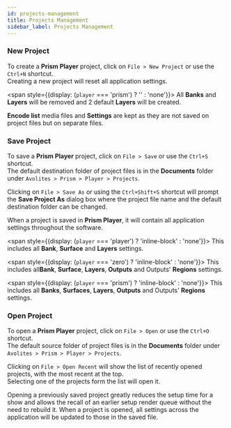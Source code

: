 ```yaml
---
id: projects-management
title: Projects Management
sidebar_label: Projects Management
---
```


### New Project
To create a **Prism Player** project, click on `File > New Project` or use the `Ctrl+N` shortcut.  
Creating a new project will reset all application settings.

<!-- Prism -->
<span style={{display: (`player` === 'prism') ? '' : 'none'}}>
   All <b>Banks</b> and <b>Layers</b> will be removed and 2 default <b>Layers</b> will be created.
</span>

**Encode list** media files and **Settings** are kept as they are not saved on project files but on separate files.

### Save Project

To save a **Prism Player** project, click on `File > Save` or use the `Ctrl+S` shortcut.  
The default destination folder of project files is in the **Documents** folder under `Avolites > Prism > Player > Projects`.  

Clicking on `File > Save As` or using the `Ctrl+Shift+S` shortcut will prompt the **Save Project As** dialog box where the project file name and the default destination folder can be changed.

When a project is saved in **Prism Player**, it will contain all application settings throughout the software.  

<!-- Player -->
<span style={{display: (`player` === 'player') ? 'inline-block' : 'none'}}>
    This includes all <b>Bank</b>, <b>Surface</b> and <b>Layers</b> settings.
</span>

<!-- Zero -->
<span style={{display: (`player` === 'zero') ? 'inline-block' : 'none'}}>
    This includes all<b>Bank</b>, <b>Surface</b>, <b>Layers</b>, <b>Outputs</b> and Outputs' <b>Regions</b> settings.
</span>

<!-- Prism -->
<span style={{display: (`player` === 'prism') ? 'inline-block' : 'none'}}>
   This includes all <b>Banks</b>, <b>Surfaces</b>, <b>Layers</b>, <b>Outputs</b> and Outputs' <b>Regions</b> settings.
</span>

### Open Project

To open a **Prism Player** project, click on `File > Open` or use the `Ctrl+O` shortcut.  
The default source folder of project files is in the **Documents** folder under `Avolites > Prism > Player > Projects`.  

Clicking on `File > Open Recent` will show the list of recently opened projects, with the most recent at the top.  
Selecting one of the projects form the list will open it.

Opening a previously saved project greatly reduces the setup time for a show and allows the recall of an earlier setup render queue without the need to rebuild it. When a project is opened, all settings across the application will be updated to those in the saved file.
